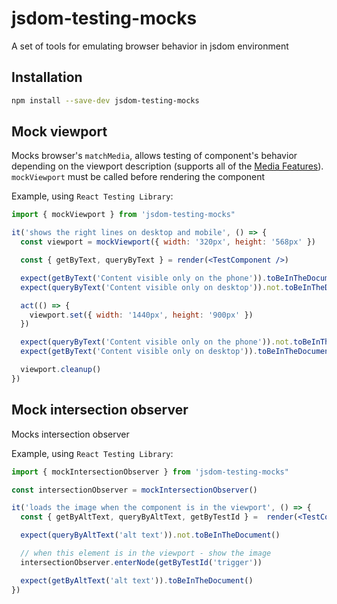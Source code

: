 # jsdom-testing-mocks
A set of tools for emulating browser behavior in jsdom environment

## Installation

```sh
npm install --save-dev jsdom-testing-mocks
```

## Mock viewport
Mocks browser's `matchMedia`, allows testing of component's behavior depending on the viewport description (supports all of the [Media Features](http://www.w3.org/TR/css3-mediaqueries/#media1)). `mockViewport` must be called before rendering the component

Example, using `React Testing Library`:

```jsx
import { mockViewport } from 'jsdom-testing-mocks"

it('shows the right lines on desktop and mobile', () => {
  const viewport = mockViewport({ width: '320px', height: '568px' })

  const { getByText, queryByText } = render(<TestComponent />)

  expect(getByText('Content visible only on the phone')).toBeInTheDocument()
  expect(queryByText('Content visible only on desktop')).not.toBeInTheDocument()

  act(() => {
    viewport.set({ width: '1440px', height: '900px' })
  })

  expect(queryByText('Content visible only on the phone')).not.toBeInTheDocument()
  expect(getByText('Content visible only on desktop')).toBeInTheDocument()

  viewport.cleanup()
})
```

## Mock intersection observer
Mocks intersection observer

Example, using `React Testing Library`:

```jsx
import { mockIntersectionObserver } from 'jsdom-testing-mocks"

const intersectionObserver = mockIntersectionObserver()

it('loads the image when the component is in the viewport', () => {
  const { getByAltText, queryByAltText, getByTestId } =  render(<TestComponent />)

  expect(queryByAltText('alt text')).not.toBeInTheDocument()

  // when this element is in the viewport - show the image
  intersectionObserver.enterNode(getByTestId('trigger'))

  expect(getByAltText('alt text')).toBeInTheDocument()
})
```
